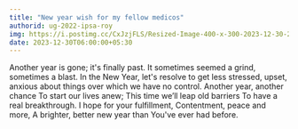 ```yaml
---
title: "New year wish for my fellow medicos"
authorid: ug-2022-ipsa-roy
img: https://i.postimg.cc/CxJzjFLS/Resized-Image-400-x-300-2023-12-30-22-21-34-1896.webp
date: 2023-12-30T06:00:00+05:30
---
```

Another year is gone; it's finally past.
It sometimes seemed a grind, sometimes a blast.
In the New Year, let's resolve
 to get less stressed, upset, anxious
 about things over which we have no control.
Another year, another chance
 To start our lives anew;
 This time we’ll leap old barriers
 To have a real breakthrough.
I hope for your fulfillment,
Contentment, peace and more,
A brighter, better new year than
You've ever had before.
